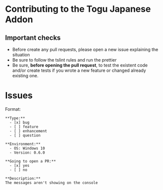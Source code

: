 # Contributing to the Togu Japanese Addon 

## Important checks
  - Before create any pull requests, please open a new issue explaining the situation
  - Be sure to follow the tslint rules and run the prettier
  - Be sure, **before opening the pull request**, to test the existent code and/or create tests if you wrote a new feature or changed already existing one.

# Issues
Format:

```text
**Type:**
  - [x] bug  
  - [ ] feature
  - [ ] enhancement
  - [ ] question
 
**Environment:**
  - OS: Windows 10
  - Version: 0.6.0 
 
**Going to open a PR:**
  - [x] yes
  - [ ] no
 
**Description:**  
The messages aren't showing on the console
```
